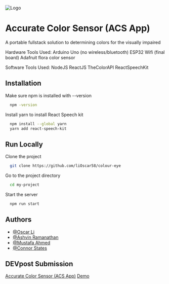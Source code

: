 ![Logo](https://i.imgur.com/Vp5rvKV.png)
# Accurate Color Sensor (ACS App)


A portable fullstack solution to determining colors for the visually impaired

Hardware Tools Used: Arduino Uno (no wireless/bluetooth) ESP32 Wifi (final board) Adafruit flora color sensor

Software Tools Used: NodeJS ReactJS TheColorAPI ReactSpeechKit



## Installation

Make sure npm is installed with --version

```bash
  npm -version
```

Install yarn to install React Speech kit

```bash
  npm install --global yarn
  yarn add react-speech-kit
```
    
## Run Locally

Clone the project

```bash
  git clone https://github.com/liOscar58/colour-eye
```


Go to the project directory

```bash
  cd my-project
```

Start the server

```bash
  npm run start
```


## Authors

- [@Oscar Li](https://github.com/liOscar58)
- [@Ashvin Ramanathan](https://github.com/shvin)
- [@Mustafa Ahmed](https://github.com/mustafa-ahmed1118)
- [@Connor States](https://github.com/ConnorStates0)

## DEVpost Submission
[Accurate Color Sensor (ACS App)](https://devpost.com/software/accurate-color-sensor-acs-app?ref_content=contribution-prompt&ref_feature=engagement&ref_medium=email&utm_campaign=contribution-prompt&utm_content=contribution_reminder&utm_medium=email&utm_source=transactional#app-team)
[Demo](https://drive.google.com/file/d/1qBLmRT3bzymIfVPpMspeQy4EH1QT8y5Q/view)
